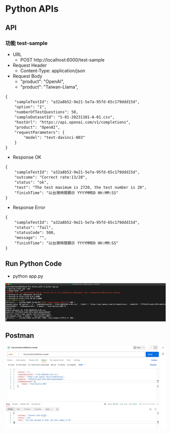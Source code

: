 # Python APIs

## API
### 功能 test-sample
* URL
  * POST http://localhost:6000/test-sample
* Request Header
  * Content-Type: application/json
* Request Body
  * "product": "OpenAI",
  * "product": "Taiwan-Llama",
```
{
    "sampleTestId": "a32a8b52-9e21-5e7a-95fd-65c179ddd15d",
    "option": "1",
    "numberOfTestQuestions": 50,
    "sampleDatasetId": "S-01-20231101-A-01.csv",
    "hostUrl": "https://api.openai.com/v1/completions",
    "product": "OpenAI",
    "requestParameters": {
        "model": "text-davinci-003"
    }
}
```
* Response OK
```
{
    "sampleTestId": "a32a8b52-9e21-5e7a-95fd-65c179ddd15d",
    "outcome": "Correct rate:13/20",
    "status": "ok",
    "test": "The test maximum is 2720, the test number is 20",
    "finishTime": "以台灣時間顯示 YYYYMMDD HH:MM:SS"
}
```

* Response Error
```
{
    "sampleTestId": "a32a8b52-9e21-5e7a-95fd-65c179ddd15d",
    "status": "fail",
    "statusCode": 500,
    "message": "",
    "finishTime": "以台灣時間顯示 YYYYMMDD HH:MM:SS"
}
```

## Run Python Code
* python app.py

![](./Images/Run_Python_Code.png)

## Postman
![](./Images/Postman.png)
